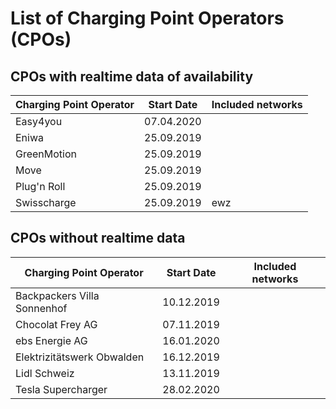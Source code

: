 # List of Charging Point Operators (CPOs)

## CPOs with realtime data of availability

| Charging Point Operator | Start Date | Included networks
| --- | --- | ---
| Easy4you | 07.04.2020 |
| Eniwa | 25.09.2019 | 
| GreenMotion | 25.09.2019 |
| Move | 25.09.2019 |
| Plug'n Roll | 25.09.2019 |
| Swisscharge | 25.09.2019 | ewz

## CPOs without realtime data

| Charging Point Operator | Start Date | Included networks
| --- | --- | ---
| Backpackers Villa Sonnenhof | 10.12.2019
| Chocolat Frey AG | 07.11.2019
| ebs Energie AG | 16.01.2020
| Elektrizitätswerk Obwalden | 16.12.2019
| Lidl Schweiz | 13.11.2019
| Tesla Supercharger | 28.02.2020
